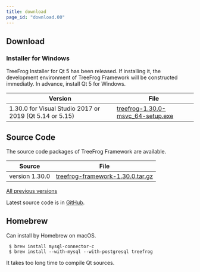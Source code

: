 ```yaml
---
title: download
page_id: "download.00"
---
```


## Download

### Installer for Windows

TreeFrog Installer for Qt 5 has been released. If installing it, the development environment of TreeFrog Framework will be constructed immediatly. In advance, install Qt 5 for Windows.

<div class="table-div" markdown="1">

| Version                           | File                                   |
|-------------------------------------|--------------------------------------|
| 1.30.0 for Visual Studio 2017 or 2019 (Qt 5.14 or 5.15)| [<i class="fa fa-download" aria-hidden="true"></i> treefrog-1.30.0-msvc_64-setup.exe](https://github.com/treefrogframework/treefrog-framework/releases/download/v1.30.0/treefrog-1.30.0-msvc_64-setup.exe) |

</div>


## Source Code

The source code packages of TreeFrog Framework are available.

<div class="table-div" markdown="1">

| Source         | File                             |
|----------------|----------------------------------|
| version 1.30.0 | [<i class="fa fa-download" aria-hidden="true"></i> treefrog-framework-1.30.0.tar.gz](https://github.com/treefrogframework/treefrog-framework/archive/v1.30.0.tar.gz) |

 </div>

[All previous versions <i class="fa fa-angle-double-right" aria-hidden="true"></i>](https://github.com/treefrogframework/treefrog-framework/releases)

Latest source code is in [GitHub](https://github.com/treefrogframework/).

## Homebrew

Can install by Homebrew on macOS.

```
 $ brew install mysql-connector-c
 $ brew install --with-mysql --with-postgresql treefrog
```

It takes too long time to compile Qt sources.
